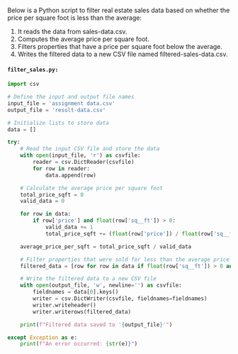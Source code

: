 Below is a Python script to filter real estate sales data based on whether the price per square foot is less than the average:

1. It reads the data from sales-data.csv.
2. Computes the average price per square foot.
3. Filters properties that have a price per square foot below the average.
4. Writes the filtered data to a new CSV file named filtered-sales-data.csv.

#### `filter_sales.py:`

```python
import csv

# Define the input and output file names
input_file = 'assignment data.csv'
output_file = 'result-data.csv'

# Initialize lists to store data
data = []

try:
    # Read the input CSV file and store the data
    with open(input_file, 'r') as csvfile:
        reader = csv.DictReader(csvfile)
        for row in reader:
            data.append(row)

    # Calculate the average price per square foot
    total_price_sqft = 0
    valid_data = 0

    for row in data:
        if row['price'] and float(row['sq__ft']) > 0:
            valid_data += 1
            total_price_sqft += (float(row['price']) / float(row['sq__ft']))

    average_price_per_sqft = total_price_sqft / valid_data

    # Filter properties that were sold for less than the average price per square foot
    filtered_data = [row for row in data if float(row['sq__ft']) > 0 and float(row['price']) / float(row['sq__ft']) < average_price_per_sqft]

    # Write the filtered data to a new CSV file
    with open(output_file, 'w', newline='') as csvfile:
        fieldnames = data[0].keys()
        writer = csv.DictWriter(csvfile, fieldnames=fieldnames)
        writer.writeheader()
        writer.writerows(filtered_data)

    print(f"Filtered data saved to '{output_file}'")

except Exception as e:
    print(f"An error occurred: {str(e)}")
```